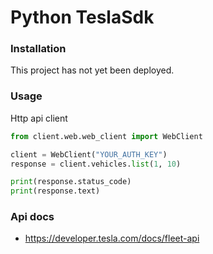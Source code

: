 # Python TeslaSdk

### Installation
This project has not yet been deployed.

### Usage
Http api client
```python
from client.web.web_client import WebClient

client = WebClient("YOUR_AUTH_KEY")
response = client.vehicles.list(1, 10)

print(response.status_code)
print(response.text)
```

### Api docs
- https://developer.tesla.com/docs/fleet-api